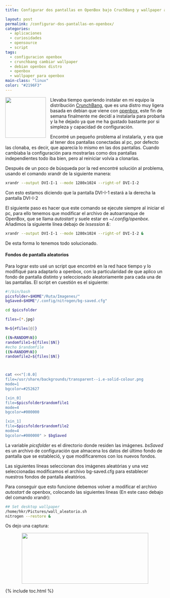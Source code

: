```yaml
---
title: Configurar dos pantallas en OpenBox bajo CruchBang y wallpaper aleatorio

layout: post
permalink: /configurar-dos-pantallas-en-openbox/
categories:
  - aplicaciones
  - curiosidades
  - opensource
  - script
tags:
  - configuracion openbox
  - crunchbang cambiar wallpaper
  - debian openbox distro
  - openbox
  - wallpaper para openbox
main-class: "linux"
color: "#2196F3"
---
```

<div class="separator" style="clear: both; text-align: center;">
  <a href="https://1.bp.blogspot.com/-iiunZ-gX5Y8/T0TbVE86pHI/AAAAAAAACGw/wmYeZWkIe-s/s1600/1329912632_stock_connect.png" imageanchor="1" style="clear:left; float:left;margin-right:1em; margin-bottom:1em"><img border="0" height="128" width="128" src="https://1.bp.blogspot.com/-iiunZ-gX5Y8/T0TbVE86pHI/AAAAAAAACGw/wmYeZWkIe-s/s400/1329912632_stock_connect.png" /></a>
</div>

Llevaba tiempo queriendo instalar en mi equipo la distribución <a target="_blank" href="http://crunchbanglinux.org/">CrunchBang</a>, que es una distro muy ligera basada en debian que viene con <a target="_blank" href="http://openbox.org/">openbox</a>, este fin de semana finalmente me decidí a instalarla para probarla y la he dejado ya que me ha gustado bastante por si simpleza y capacidad de configuración.

Encontré un pequeño problema al instalarla, y era que al tener dos pantallas conectadas al pc, por defecto las clonaba, es decir, que aparecía lo mismo en las dos pantallas. Cuando cambiaba la configuración para mostrarlas como dos pantallas independientes todo iba bien, pero al reiniciar volvía a clonarlas.


<!--ad-->

Después de un poco de búsqueda por la red encontré solución al problema, usando el comando xrandr de la siguiente manera:

```bash
xrandr --output DVI-I-1 --mode 1280x1024 --right-of DVI-I-2

```

Con esto estamos diciendo que la pantalla DVI-I-1 estará a la derecha la pantalla DVI-I-2

El siguiente paso es hacer que este comando se ejecute siempre al iniciar el pc, para ello tenemos que modificar el archivo de autoarranque de OpenBox, que se llama *autostart* y suele estar en *~/.config/openbox*. Añadimos la siguiente línea debajo de *lxsession &*:

```bash
xrandr --output DVI-I-1 --mode 1280x1024 --right-of DVI-I-2 &

```

De esta forma lo tenemos todo solucionado.

#### Fondos de pantalla aleatorios

Para lograr esto usé un script que encontré en la red hace tiempo y lo modifiqué para adaptarlo a openbox, con la particularidad de que aplico un fondo de pantalla distinto y seleccionado aleatoriamente para cada una de las pantallas. El script en cuestión es el siguiente:

```bash
#!/bin/bash
picsfolder=$HOME"/Ruta/Imagenes/"
bgSaved=$HOME"/.config/nitrogen/bg-saved.cfg"

cd $picsfolder

files=(*.jpg)

N=${#files[@]}

((N=RANDOM%N))
randomfile1=${files[$N]}
#echo $randomfile
((N=RANDOM%N))
randomfile2=${files[$N]}



cat <<<"[:0.0]
file=/usr/share/backgrounds/transparent--i.e-solid-colour.png
mode=1
bgcolor=#252627

[xin_0]
file=$picsfolder$randomfile1
mode=4
bgcolor=#000000

[xin_1]
file=$picsfolder$randomfile2
mode=4
bgcolor=#000000" > $bgSaved

```

La variable *picsfolder* es el directorio donde residen las imágenes. *bsSaved* es un archivo de configuración que almacena los datos del último fondo de pantalla que se estableció, y que modificaremos con los nuevos fondos.

Las siguientes líneas seleccionan dos imágenes aleatórias y una vez seleccionadas modificamos el archivo bg-saved.cfg para establecer nuestros fondos de pantalla aleatórios.

Para conseguir que esto funcione debemos volver a modificar el archivo *autostart* de openbox, colocando las siguientes líneas (En este caso debajo del comando xrandr):

```bash
## Set desktop wallpaper
/home/hkr/Pictures/wall_aleatorio.sh
nitrogen --restore &
```

Os dejo una captura:

<div class="separator" style="clear: both; text-align: center;">
  <a href="https://1.bp.blogspot.com/-Babpz4m6FG4/T0T5AMLSbsI/AAAAAAAACHA/P7YObMPNGM4/s1600/Screenshot%2B-%2B02222012%2B-%2B02%253A43%253A23%2BPM.png" imageanchor="1" style="margin-left:1em; margin-right:1em"><img border="0" height="160" width="400" src="https://1.bp.blogspot.com/-Babpz4m6FG4/T0T5AMLSbsI/AAAAAAAACHA/P7YObMPNGM4/s400/Screenshot%2B-%2B02222012%2B-%2B02%253A43%253A23%2BPM.png" /></a>
</div>



{% include toc.html %}

